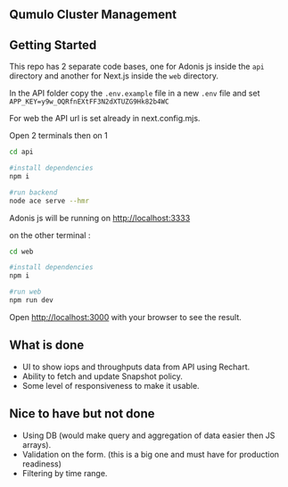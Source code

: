 
## Qumulo Cluster Management

## Getting Started

This repo has 2 separate code bases, one for Adonis js inside the `api` directory 
and another for Next.js inside the `web` directory. 

In the API folder copy the `.env.example` file in a new `.env` file and set
`APP_KEY=y9w_OQRfnEXtFF3N2dXTUZG9Hk82b4WC`

For web the API url is set already in next.config.mjs. 

Open 2 terminals then on 1 

```bash
cd api

#install dependencies
npm i 

#run backend
node ace serve --hmr
```
Adonis js will be running on [http://localhost:3333](http://localhost:3000)

on the other terminal : 

```bash
cd web

#install dependencies
npm i 

#run web
npm run dev
```

Open [http://localhost:3000](http://localhost:3000) with your browser to see the result.


## What is done 

- UI to show iops and throughputs data from API using Rechart.
- Ability to fetch and update Snapshot policy. 
- Some level of responsiveness to make it usable. 

## Nice to have but not done 

- Using DB (would make query and aggregation of data easier then JS arrays).
- Validation on the form. (this is a big one and must have for production readiness)
- Filtering by time range.

